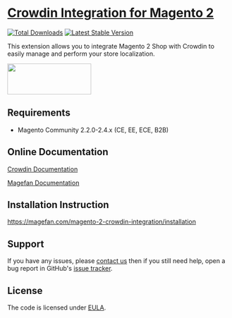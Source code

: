 # [Crowdin Integration for Magento 2](https://magefan.com/magento-2-crowdin-integration)

[![Total Downloads](https://poser.pugx.org/magefan/module-crowdin-integration/downloads)](https://packagist.org/packages/magefan/module-crowdin-integration)
[![Latest Stable Version](https://poser.pugx.org/magefan/module-crowdin-integration/v/stable)](https://packagist.org/packages/magefan/module-crowdin-integration)

This extension allows you to integrate Magento 2 Shop with Crowdin to easily manage and perform your store localization.

<a href="https://magefan.com/magento-2-crowdin-integration"><img width="190" height="70" src="https://cm.magefan.com/wysiwyg/products/download-magefan-extensions.png"></a>

## Requirements
  * Magento Community 2.2.0-2.4.x (CE, EE, ECE, B2B)

## Online Documentation
[Crowdin Documentation](https://store.crowdin.com/magento?utm_source=github.com&utm_medium=referral&utm_campaign=magefan)

[Magefan Documentation](https://magefan.com/magento-2-crowdin-integration/documentation)

## Installation Instruction
https://magefan.com/magento-2-crowdin-integration/installation

## Support
If you have any issues, please [contact us](mailto:support@magefan.com)
then if you still need help, open a bug report in GitHub's
[issue tracker](https://github.com/magefan/module-blog/issues).

## License
The code is licensed under [EULA](https://magefan.com/end-user-license-agreement).
